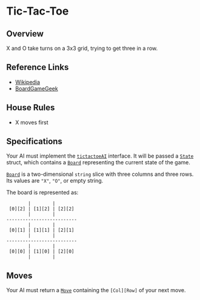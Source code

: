 # Tic-Tac-Toe

## Overview
X and O take turns on a 3x3 grid, trying to get three in a row.

## Reference Links
* [Wikipedia](https://en.wikipedia.org/wiki/Tic-tac-toe)
* [BoardGameGeek](https://boardgamegeek.com/boardgame/11901/tic-tac-toe)

## House Rules
* X moves first

## Specifications
Your AI must implement the [`tictactoeAI`](ai/driver/tictactoe_ai.go) interface. It will be passed a [`State`](ai/driver/state.go) struct, which contains a [`Board`](board.go) representing the current state of the game.

[`Board`](board.go) is a two-dimensional `string` slice with three columns and three rows. Its values are `"X"`, `"O"`, or empty string.

The board is represented as:
```
        |        |
 [0][2] | [1][2] | [2][2]
        |        |
--------------------------
        |        |
 [0][1] | [1][1] | [2][1]
        |        |
--------------------------
        |        |
 [0][0] | [1][0] | [2][0]
        |        |
```

## Moves
Your AI must return a [`Move`](move.go) containing the `[Col][Row]` of your next move.